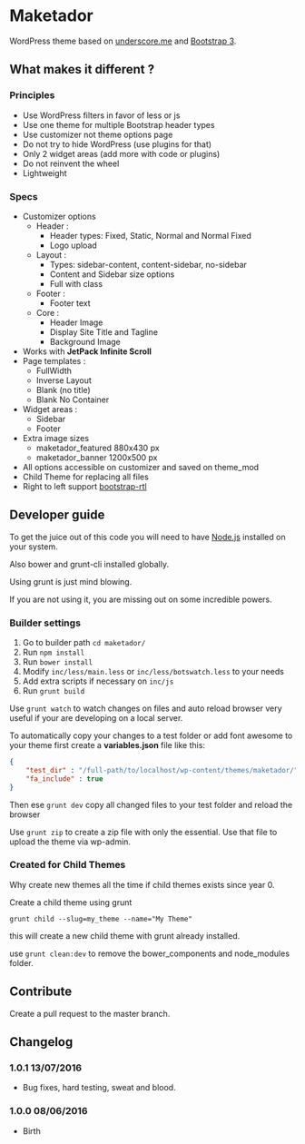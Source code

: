 # Maketador #

WordPress theme based on [underscore.me](http://underscores.me/) and [Bootstrap 3](http://getbootstrap.com).

## What makes it different ? ##

### Principles ###

- Use WordPress filters in favor of less or js
- Use one theme for multiple Bootstrap header types
- Use customizer not theme options page
- Do not try to hide WordPress (use plugins for that)
- Only 2 widget areas (add more with code or plugins)
- Do not reinvent the wheel
- Lightweight

### Specs ##

- Customizer options
  - Header :
    - Header types: Fixed, Static, Normal and Normal Fixed 
    - Logo upload
  - Layout :
    - Types: sidebar-content, content-sidebar, no-sidebar
    - Content and Sidebar size options
    - Full with class
  - Footer : 
    - Footer text
  - Core : 
    - Header Image
    - Display Site Title and Tagline
    - Background Image
- Works with **JetPack Infinite Scroll**    
- Page templates : 
  - FullWidth
  - Inverse Layout  
  - Blank (no title)
  - Blank No Container
- Widget areas : 
  - Sidebar
  - Footer
- Extra image sizes
  - maketador_featured 880x430 px
  - maketador_banner 1200x500 px
- All options accessible on customizer and saved on theme_mod 
- Child Theme for replacing all files   
- Right to left support [bootstrap-rtl](http://github.com/morteza)
  

## Developer guide ##

To get the juice out of this code you will need to have [Node.js](https://nodejs.org/en/) installed on your system.

Also bower and grunt-cli installed globally.

Using grunt is just mind blowing. 

If you are not using it, you are missing out on some incredible powers.


### Builder settings ###

1. Go to builder path `cd maketador/`
2. Run `npm install`
3. Run `bower install`
4. Modify `inc/less/main.less` or `inc/less/botswatch.less` to your needs
5. Add extra scripts if necessary on `inc/js`
6. Run `grunt build`

Use `grunt watch` to watch changes on files and auto reload browser very useful if your are developing on a local server.

To automatically copy your changes to a test folder or add font awesome to your theme first create a **variables.json** file like this:

``````json
{
    "test_dir" : "/full-path/to/localhost/wp-content/themes/maketador/",
    "fa_include" : true
}
``````

Then ese `grunt dev` copy all changed files to your test folder and reload the browser

Use `grunt zip` to create a zip file with only the essential. Use that file to upload the theme via wp-admin.
  
  
### Created for Child Themes ###

Why create new themes all the time if child themes exists since year 0.

Create a child theme using grunt

`grunt child --slug=my_theme --name="My Theme"`

this will create a new child theme with grunt already installed.

use `grunt clean:dev` to remove the bower_components and node_modules folder.  

## Contribute ##

Create a pull request to the master branch.

## Changelog ##

### 1.0.1 13/07/2016 ###
- Bug fixes, hard testing, sweat and blood.

### 1.0.0 08/06/2016 ###
- Birth